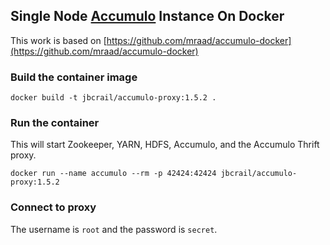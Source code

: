 ## Single Node [Accumulo](https://accumulo.apache.org/) Instance On Docker

This work is based on [https://github.com/mraad/accumulo-docker](https://github.com/mraad/accumulo-docker)

### Build the container image

```shell
docker build -t jbcrail/accumulo-proxy:1.5.2 .
```

### Run the container

This will start Zookeeper, YARN, HDFS, Accumulo, and the Accumulo Thrift proxy.

```shell
docker run --name accumulo --rm -p 42424:42424 jbcrail/accumulo-proxy:1.5.2
```

### Connect to proxy

The username is `root` and the password is `secret`.
